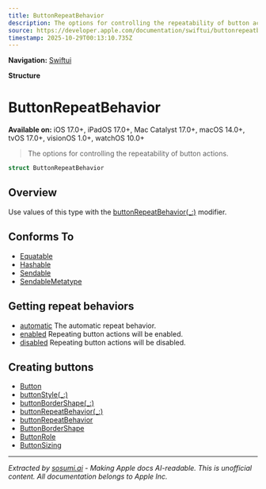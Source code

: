 ```yaml
---
title: ButtonRepeatBehavior
description: The options for controlling the repeatability of button actions.
source: https://developer.apple.com/documentation/swiftui/buttonrepeatbehavior
timestamp: 2025-10-29T00:13:10.735Z
---
```


**Navigation:** [Swiftui](/documentation/swiftui)

**Structure**

# ButtonRepeatBehavior

**Available on:** iOS 17.0+, iPadOS 17.0+, Mac Catalyst 17.0+, macOS 14.0+, tvOS 17.0+, visionOS 1.0+, watchOS 10.0+

> The options for controlling the repeatability of button actions.

```swift
struct ButtonRepeatBehavior
```

## Overview

Use values of this type with the [buttonRepeatBehavior(_:)](/documentation/swiftui/view/buttonrepeatbehavior(_:)) modifier.

## Conforms To

- [Equatable](/documentation/Swift/Equatable)
- [Hashable](/documentation/Swift/Hashable)
- [Sendable](/documentation/Swift/Sendable)
- [SendableMetatype](/documentation/Swift/SendableMetatype)

## Getting repeat behaviors

- [automatic](/documentation/swiftui/buttonrepeatbehavior/automatic) The automatic repeat behavior.
- [enabled](/documentation/swiftui/buttonrepeatbehavior/enabled) Repeating button actions will be enabled.
- [disabled](/documentation/swiftui/buttonrepeatbehavior/disabled) Repeating button actions will be disabled.

## Creating buttons

- [Button](/documentation/swiftui/button)
- [buttonStyle(_:)](/documentation/swiftui/view/buttonstyle(_:))
- [buttonBorderShape(_:)](/documentation/swiftui/view/buttonbordershape(_:))
- [buttonRepeatBehavior(_:)](/documentation/swiftui/view/buttonrepeatbehavior(_:))
- [buttonRepeatBehavior](/documentation/swiftui/environmentvalues/buttonrepeatbehavior)
- [ButtonBorderShape](/documentation/swiftui/buttonbordershape)
- [ButtonRole](/documentation/swiftui/buttonrole)
- [ButtonSizing](/documentation/swiftui/buttonsizing)

---

*Extracted by [sosumi.ai](https://sosumi.ai) - Making Apple docs AI-readable.*
*This is unofficial content. All documentation belongs to Apple Inc.*
